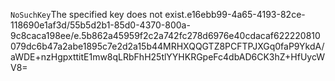<?xml version="1.0" encoding="UTF-8"?>
<Error><Code>NoSuchKey</Code><Message>The specified key does not exist.</Message><Key>e16ebb99-4a65-4193-82ce-118690e1af3d/55b5d2b1-85d0-4370-800a-9c8caca198ee/e.5b862a45959f2c2a742fc278d6976e40cdacaf622220810079dc6b47a2abe1895c7e2d2a15b4</Key><RequestId>4MRHXQQGTZ8PCFTP</RequestId><HostId>JXGq0faP9YkdA/aWDE+nzHgpxttitE1mw8qLRbFhH25tlYYHKRGpeFc4dbAD6CK3hZ+HfUycWV8=</HostId></Error>